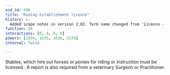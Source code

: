 ```yaml
---
esd_id: 696
title: "Riding establishment licence"
history: >-
  Added scope notes in version 2.02. Term name changed from 'Licence - riding establishment' to 'Licences - riding establishments' in version 3.00. Name changed to 'Riding establishment licence' in version 4.00.
function: 84
interactions: [0, 4, 8, 9]
powers: [1634, 1635, 1636, 2176]
internal: false

---
```


Stables, which hire out horses or ponies for riding or instruction must be licensed . A report is also required from a veterinary Surgeon or Practitioner.

